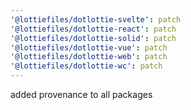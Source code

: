 ```yaml
---
'@lottiefiles/dotlottie-svelte': patch
'@lottiefiles/dotlottie-react': patch
'@lottiefiles/dotlottie-solid': patch
'@lottiefiles/dotlottie-vue': patch
'@lottiefiles/dotlottie-web': patch
'@lottiefiles/dotlottie-wc': patch
---
```


added provenance to all packages
